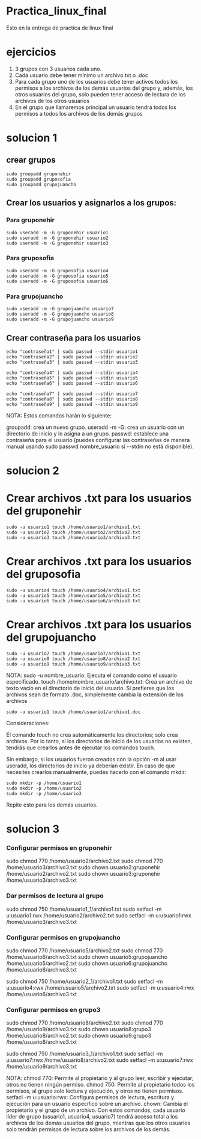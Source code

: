 # Practica_linux_final
Esto en la entrega de practica de linux final 
# ejercicios 
1. 3 grupos con 3 usuarios cada uno.
2. Cada usuario debe tener mínimo un archivo.txt o .doc
3. Para cada grupo uno de los usuarios debe tener activos todos los permisos a los archivos de los demás usuarios del grupo y, además, los otros usuarios del grupo, solo pueden tener acceso de lectura de los archivos de los otros usuarios
4. En el grupo que llamaremos principal un usuario tendrá todos los permisos a todos los archivos de los demás grupos

# solucion 1 
## crear grupos
```
sudo groupadd gruponehir
sudo groupadd gruposofia
sudo groupadd grupojuancho
```

## Crear los usuarios y asignarlos a los grupos:
### Para gruponehir
```
sudo useradd -m -G gruponehir usuario1
sudo useradd -m -G gruponehir usuario2
sudo useradd -m -G gruponehir usuario3
```
### Para gruposofia
```
sudo useradd -m -G gruposofia usuario4
sudo useradd -m -G gruposofia usuario5
sudo useradd -m -G gruposofia usuario6
```

### Para grupojuancho
```
sudo useradd -m -G grupojuancho usuario7
sudo useradd -m -G grupojuancho usuario8
sudo useradd -m -G grupojuancho usuario9
```

## Crear contraseña para los usuarios

```
echo "contraseña1" | sudo passwd --stdin usuario1
echo "contraseña2" | sudo passwd --stdin usuario2
echo "contraseña3" | sudo passwd --stdin usuario3

echo "contraseña4" | sudo passwd --stdin usuario4
echo "contraseña5" | sudo passwd --stdin usuario5
echo "contraseña6" | sudo passwd --stdin usuario6

echo "contraseña7" | sudo passwd --stdin usuario7
echo "contraseña8" | sudo passwd --stdin usuario8
echo "contraseña9" | sudo passwd --stdin usuario9
```
NOTA:
Estos comandos harán lo siguiente:

groupadd: crea un nuevo grupo.
useradd -m -G: crea un usuario con un directorio de inicio y lo asigna a un grupo.
passwd: establece una contraseña para el usuario (puedes configurar las contraseñas de manera manual usando sudo passwd nombre_usuario si --stdin no está disponible).

# solucion 2
# Crear archivos .txt para los usuarios del gruponehir
```
sudo -u usuario1 touch /home/usuario1/archivo1.txt
sudo -u usuario2 touch /home/usuario2/archivo2.txt
sudo -u usuario3 touch /home/usuario3/archivo3.txt
```
# Crear archivos .txt para los usuarios del gruposofia
```
sudo -u usuario4 touch /home/usuario4/archivo1.txt
sudo -u usuario5 touch /home/usuario5/archivo2.txt
sudo -u usuario6 touch /home/usuario6/archivo3.txt
```
# Crear archivos .txt para los usuarios del grupojuancho
```
sudo -u usuario7 touch /home/usuario7/archivo1.txt
sudo -u usuario8 touch /home/usuario8/archivo2.txt
sudo -u usuario9 touch /home/usuario9/archivo3.txt
```

NOTA:
sudo -u nombre_usuario: Ejecuta el comando como el usuario especificado.
touch /home/nombre_usuario/archivo.txt: Crea un archivo de texto vacío en el directorio de inicio del usuario.
Si prefieres que los archivos sean de formato .doc, simplemente cambia la extensión de los archivos
```
sudo -u usuario1 touch /home/usuario1/archivo1.doc
```
Consideraciones:

El comando touch no crea automáticamente los directorios; solo crea archivos. Por lo tanto, si los directorios de inicio de los usuarios no existen, tendrás que crearlos antes de ejecutar los comandos touch.

Sin embargo, si los usuarios fueron creados con la opción -m al usar useradd, los directorios de inicio ya deberían existir. En caso de que necesites crearlos manualmente, puedes hacerlo con el comando mkdir:
```
sudo mkdir -p /home/usuario1
sudo mkdir -p /home/usuario2
sudo mkdir -p /home/usuario3
```
Repite esto para los demás usuarios.

# solucion 3 

### Configurar permisos en gruponehir
sudo chmod 770 /home/usuario2/archivo2.txt
sudo chmod 770 /home/usuario3/archivo3.txt
sudo chown usuario2:gruponehir /home/usuario2/archivo2.txt
sudo chown usuario3:gruponehir /home/usuario3/archivo3.txt

### Dar permisos de lectura al grupo
sudo chmod 750 /home/usuario1_1/archivo1.txt
sudo setfacl -m u:usuario1:rwx /home/usuario2/archivo2.txt
sudo setfacl -m u:usuario1:rwx /home/usuario3/archivo3.txt

### Configurar permisos en grupojuancho
sudo chmod 770 /home/usuario5/archivo2.txt
sudo chmod 770 /home/usuario6/archivo3.txt
sudo chown usuario5:grupojuancho /home/usuario5/archivo2.txt
sudo chown usuario6:grupojuancho /home/usuario6/archivo3.txt

sudo chmod 750 /home/usuario2_1/archivo1.txt
sudo setfacl -m u:usuario4:rwx /home/usuario5/archivo2.txt
sudo setfacl -m u:usuario4:rwx /home/usuario6/archivo3.txt

### Configurar permisos en grupo3
sudo chmod 770 /home/usuario8/archivo2.txt
sudo chmod 770 /home/usuario9/archivo3.txt
sudo chown usuario8:grupo3 /home/usuario8/archivo2.txt
sudo chown usuario9:grupo3 /home/usuario8/archivo3.txt

sudo chmod 750 /home/usuario3_1/archivo1.txt
sudo setfacl -m u:usuario7:rwx /home/usuario8/archivo2.txt
sudo setfacl -m u:usuario7:rwx /home/usuario9/archivo3.txt

NOTA:
chmod 770: Permite al propietario y al grupo leer, escribir y ejecutar; otros no tienen ningún permiso.
chmod 750: Permite al propietario todos los permisos, al grupo solo lectura y ejecución, y otros no tienen permisos.
setfacl -m u:usuario:rwx: Configura permisos de lectura, escritura y ejecución para un usuario específico sobre un archivo.
chown: Cambia el propietario y el grupo de un archivo.
Con estos comandos, cada usuario líder de grupo (usuario1, usuario4, usuario7) tendrá acceso total a los archivos de los demás usuarios del grupo, mientras que los otros usuarios solo tendrán permisos de lectura sobre los archivos de los demás.



